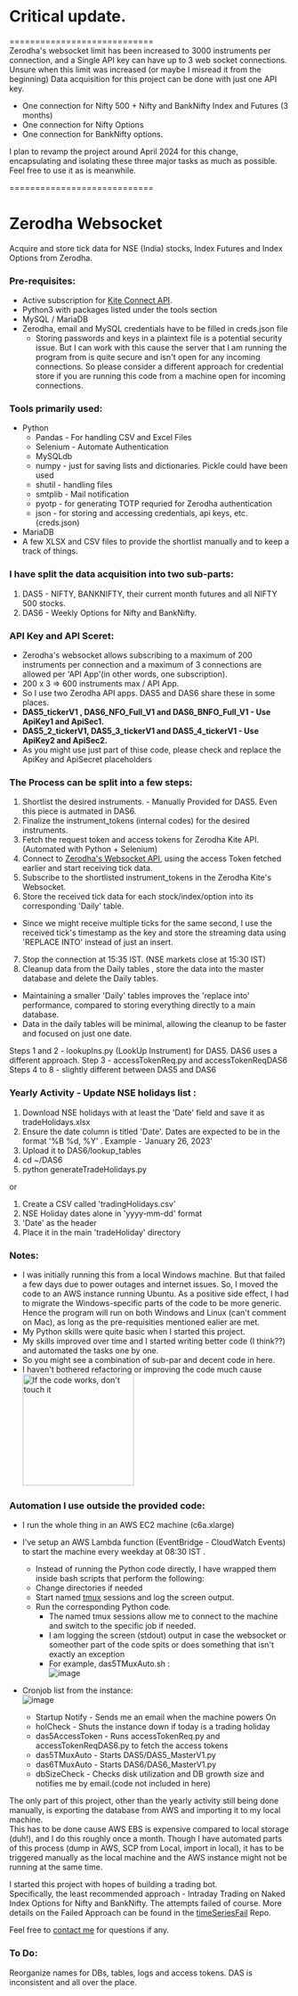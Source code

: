 # Critical update.
============================  
Zerodha's websocket limit has been increased to 3000 instruments per connection, and a Single API key can have up to 3 web socket connections.  
Unsure when this limit was increased (or maybe I misread it from the beginning)
Data acquisition for this project can be done with just one API key.  
- One connection for Nifty 500 + Nifty and BankNifty Index and Futures (3 months)
- One connection for Nifty Options
- One connection for BankNifty options.
  
I plan to revamp the project around April 2024 for this change, encapsulating and isolating these three major tasks as much as possible.  
Feel free to use it as is meanwhile.

============================


# Zerodha Websocket
Acquire and store tick data for NSE (India) stocks, Index Futures and Index Options from Zerodha.  
  
 ### **Pre-requisites:**
- Active subscription for [Kite Connect API](https://developers.kite.trade/apps).
- Python3 with packages listed under the tools section
- MySQL / MariaDB
- Zerodha, email and MySQL credentials have to be filled in creds.json file
  - Storing passwords and keys in a plaintext file is a potential security issue.  But I can work with this cause the server that I am running the program from is quite secure and isn't open for any incoming connections. So please consider a different approach for credential store if you are running this code from a machine open for incoming connections.

### **Tools primarily used:**
- Python
  - Pandas - For handling CSV and Excel Files
  - Selenium - Automate Authentication
  - MySQLdb
  - numpy - just for saving lists and dictionaries. Pickle could have been used
  - shutil - handling files
  - smtplib - Mail notification
  - pyotp - for generating TOTP requried for Zerodha authentication
  - json - for storing and accessing credentials, api keys, etc. (creds.json)
- MariaDB
- A few XLSX and CSV files to provide the shortlist manually and to keep a track of things.  

  

### **I have split the data acquisition into two sub-parts:**
1. DAS5 - NIFTY, BANKNIFTY, their current month futures and all NIFTY 500 stocks.
2. DAS6 - Weekly Options for Nifty and BankNifty.  

### **API Key and API Sceret:**
- Zerodha's websocket allows subscribing to a maximum of 200 instruments per connection and a maximum of 3 connections are allowed per 'API App'(in other words, one subscription).
- 200 x 3 => 600 instruments max / API App.
- So I use two Zerodha API apps. DAS5 and DAS6 share these in some places.
- **DAS5_tickerV1 , DAS6_NFO_Full_V1 and DAS6_BNFO_Full_V1 - Use ApiKey1 and ApiSec1.**
- **DAS5_2_tickerV1, DAS5_3_tickerV1 and DAS5_4_tickerV1 - Use ApiKey2 and ApiSec2.**
- As you might use just part of thise code, please check and replace the ApiKey and ApiSecret placeholders
  
### **The Process can be split into a few steps:**
1. Shortlist the desired instruments. - Manually Provided for DAS5. Even this piece is autmated in DAS6.
2. Finalize the instrument_tokens (internal codes) for the desired instruments.
3. Fetch the request token and access tokens for Zerodha Kite API. (Automated with Python + Selenium)
4. Connect to [Zerodha's Websocket API](https://kite.trade/docs/connect/v3/websocket/), using the access Token fetched earlier and start receiving tick data.
5. Subscribe to the shortlisted instrument_tokens in the Zerodha Kite's Websocket.
6. Store the received tick data for each stock/index/option into its corresponding 'Daily' table.
  - Since we might receive multiple ticks for the same second, I use the received tick's timestamp as the key and store the streaming data using 'REPLACE INTO' instead of just an insert.
 7. Stop the connection at 15:35 IST. (NSE markets close at 15:30 IST)
 8. Cleanup data from the Daily tables , store the data into the master database and delete the Daily tables.
  - Maintaining a smaller 'Daily' tables improves the 'replace into' performance, compared to storing everything directly to a main database.
  - Data in the daily tables will be minimal, allowing the cleanup to be faster and focused on just one date.

Steps 1 and 2 - lookupIns.py (LookUp Instrument) for DAS5. DAS6 uses a different approach.
Step 3 - accessTokenReq.py  and accessTokenReqDAS6 
Steps 4 to 8 - slightly different between DAS5 and DAS6
  
### **Yearly Activity - Update NSE holidays list :**  
1. Download NSE holidays with at least the 'Date' field and save it as tradeHolidays.xlsx
2. Ensure the date column is titled 'Date'. Dates are expected to be in the format '%B %d, %Y' .
Example - 'January 26, 2023'
3. Upload it to DAS6/lookup_tables
4. cd ~/DAS6
5. python generateTradeHolidays.py  

or  

1. Create a CSV called 'tradingHolidays.csv'
2. NSE Holiday dates alone in 'yyyy-mm-dd' format
3. 'Date' as the header
4. Place it in the main 'tradeHoliday' directory
  
### **Notes:**
- I was initially running this from a local Windows machine. But that failed a few days due to power outages and internet issues. 
  So, I moved the code to an AWS instance running Ubuntu. As a positive side effect, I had to migrate the Windows-specific parts of the code to be more generic.
  Hence the program will run on both Windows and Linux (can't comment on Mac), as long as the pre-requisities mentioned ealier are met.
- My Python skills were quite basic when I started this project.
- My skills improved over time and I started writing better code (I think??) and automated the tasks one by one.
- So you might see a combination of sub-par and decent code in here. 
- I haven't bothered refactoring or improving the code much cause <img src="https://c.tenor.com/fJAoBHWymY4AAAAC/do-not-touch-it-programmer.gif" alt="If the code works, don't touch it" style="height: 200px; width:200px;"/>
  
### **Automation I use outside the provided code:**
- I run the whole thing in an AWS EC2 machine (c6a.xlarge)
- I've setup an AWS Lambda function (EventBridge - CloudWatch Events) to start the machine every weekday at 08:30 IST .
  - Instead of running the Python code directly, I have wrapped them inside bash scripts that perform the following:
  - Change directories if needed
  - Start named [tmux](https://github.com/tmux/tmux/wiki) sessions and log the screen output. 
  - Run the corresponding Python code.
    - The named tmux sessions allow me to connect to the machine and switch to the specific job if needed.
    - I am logging the screen (stdout) output in case the websocket or someother part of the code spits or does something that isn't exactly an exception
    - For example, das5TMuxAuto.sh :  
![image](https://user-images.githubusercontent.com/38931343/151724720-9dc71e02-ca09-44a2-a1e4-b1424840237c.png)
   
- Cronjob list from the instance:  
![image](https://user-images.githubusercontent.com/38931343/151722312-6de3b807-8ab2-4bba-98a7-7ef9e4395996.png)
  - Startup Notify - Sends me an email when the machine powers On
  - holCheck - Shuts the instance down if today is a trading holiday
  - das5AccessToken - Runs accessTokenReq.py and accessTokenReqDAS6.py to fetch the access tokens
  - das5TMuxAuto - Starts DAS5/DAS5_MasterV1.py
  - das6TMuxAuto - Starts DAS6/DAS6_MasterV1.py 
  - dbSizeCheck - Checks disk utilization and DB growth size and notifies me by email.(code not included in here)

The only part of this project, other than the yearly activity still being done manually, is exporting the database from AWS and importing it to my local machine.  
This has to be done cause AWS EBS is expensive compared to local storage (duh!), and I do this roughly once a month. 
Though I have automated parts of this process (dump in AWS, SCP from Local, import in local), it has to be triggered manually as the local machine and the AWS instance might not be running at the same time.

I started this project with hopes of building a trading bot.  
Specifically, the least recommended approach - Intraday Trading on Naked Index Options for Nifty and BankNifty.
The attempts failed of course. More details on the Failed Approach can be found in the [timeSeriesFail](https://github.com/rthennan/timeSeriesFail) Repo.

Feel free to [contact me](https://www.linkedin.com/in/rthennan) for questions if any. 

### **To Do:**   
Reorganize names for DBs, tables, logs and access tokens. DAS<X> is inconsistent and all over the place.
